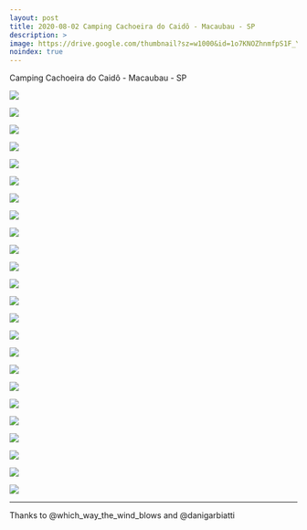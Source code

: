 ```yaml
---
layout: post
title: 2020-08-02 Camping Cachoeira do Caidô - Macaubau - SP
description: >
image: https://drive.google.com/thumbnail?sz=w1000&id=1o7KNOZhnmfpS1F_YIMY2R5w7VhG8GcG3
noindex: true
---
```


Camping Cachoeira do Caidô - Macaubau - SP

![](https://drive.google.com/thumbnail?sz=w1000&id=1k2uNDkcQPHeWgplJDc7OaykkCf5humwR)

![](https://drive.google.com/thumbnail?sz=w1000&id=1QVx7Fej3OnqzX3s79gzsKl_IY3CM4ZoE)

![](https://drive.google.com/thumbnail?sz=w1000&id=1gazJijQ4tKKIoe1ZrhQEhX7t2W8RcGZQ)

![](https://drive.google.com/thumbnail?sz=w1000&id=1Ov4x567au2rtZ6OVXHIY040Iep_Kb8IX)

![](https://drive.google.com/thumbnail?sz=w1000&id=17pYcisUfI0-ycwudtTbnvXinyymuuI6r)

![](https://drive.google.com/thumbnail?sz=w1000&id=1LbcEIlKbxPMJTKjlbIkeZ5hvL29hABWS)

![](https://drive.google.com/thumbnail?sz=w1000&id=1o7aq4_WDeffGIZd1JaRFjRyn7kB7xVqq)

![](https://drive.google.com/thumbnail?sz=w1000&id=1o7KNOZhnmfpS1F_YIMY2R5w7VhG8GcG3)

![](https://drive.google.com/thumbnail?sz=w1000&id=1JrneSk9hZY6hq-8nUpFh4BuSNkYuBYn3)

![](https://drive.google.com/thumbnail?sz=w1000&id=1uVWs9sc596B88FEMmcCmhOiXIYMA0AK7)

![](https://drive.google.com/thumbnail?sz=w1000&id=1KH1fgPcR5H7b0SgS8a__0GWQiZ3Gn9Yt)

![](https://drive.google.com/thumbnail?sz=w1000&id=1m9A1XymNh2lIOaWj3QXBhFQK9XyX7O1e)

![](https://drive.google.com/thumbnail?sz=w1000&id=1TuadcfEDlZSCOYd5AcqSPJhmeasqf2PR)

![](https://drive.google.com/thumbnail?sz=w1000&id=1hpeAHOG7xOHSnuBICxEO5N8B606x5YjR)

![](https://drive.google.com/thumbnail?sz=w1000&id=1y5ofP-Po4PIVTl7ttfERBZhXfwDLCQCN)

![](https://drive.google.com/thumbnail?sz=w1000&id=1ecKyg98yy0J0lthTjLYYMwQ3gXe9LMpv)

![](https://drive.google.com/thumbnail?sz=w1000&id=1TS36B7_ewgfPN94ODSZO7erc8R8ak42y)

![](https://drive.google.com/thumbnail?sz=w1000&id=182cYcfWhV5zw-KhLbDjKc9qtOr_OdWlL)

![](https://drive.google.com/thumbnail?sz=w1000&id=1Fqsf5nIspLL8cdYM9Rft_HG-CAXVTa2c)

![](https://drive.google.com/thumbnail?sz=w1000&id=1FZpv6afZNpKJLgr5ahhnnsDttgDtCan9)

![](https://drive.google.com/thumbnail?sz=w1000&id=1sBtMrtsav4bMSky3nbIExPtFQqyiz2Hq)

![](https://drive.google.com/thumbnail?sz=w1000&id=1z1AS3sCoJBIuV-uS5jtpAXGWyYecx2dx)

![](https://drive.google.com/thumbnail?sz=w1000&id=1eOeGB4NEyxNYkdkJ3VNAIqjGBINg7Pkf)

![](https://drive.google.com/thumbnail?sz=w1000&id=1dAFjX2BcQFAd8U2Kqu7s-BOmPT3L1iZh)


* * * 

Thanks to @which_way_the_wind_blows and @danigarbiatti

